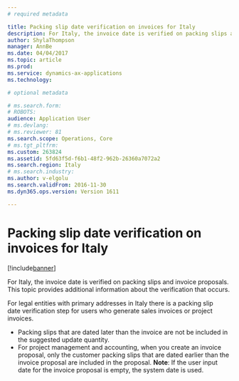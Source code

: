 ```yaml
---
# required metadata

title: Packing slip date verification on invoices for Italy
description: For Italy, the invoice date is verified on packing slips and invoice proposals. This topic provides additional information about the verification that occurs. 
author: ShylaThompson
manager: AnnBe
ms.date: 04/04/2017
ms.topic: article
ms.prod: 
ms.service: dynamics-ax-applications
ms.technology: 

# optional metadata

# ms.search.form: 
# ROBOTS: 
audience: Application User
# ms.devlang: 
# ms.reviewer: 81
ms.search.scope: Operations, Core
# ms.tgt_pltfrm: 
ms.custom: 263824
ms.assetid: 5fd63f5d-f6b1-48f2-962b-26360a7072a2
ms.search.region: Italy
# ms.search.industry: 
ms.author: v-elgolu
ms.search.validFrom: 2016-11-30
ms.dyn365.ops.version: Version 1611

---
```


# Packing slip date verification on invoices for Italy

[!include[banner](../includes/banner.md)]


For Italy, the invoice date is verified on packing slips and invoice proposals. This topic provides additional information about the verification that occurs. 

For legal entities with primary addresses in Italy there is a packing slip date verification step for users who generate sales invoices or project invoices.

-   Packing slips that are dated later than the invoice are not be included in the suggested update quantity.
-   For project management and accounting, when you create an invoice proposal, only the customer packing slips that are dated earlier than the invoice proposal are included in the proposal. **Note**: If the user input date for the invoice proposal is empty, the system date is used.




